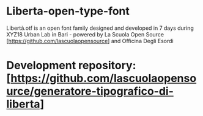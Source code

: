 # Liberta-open-type-font
Libertà.otf is an open font family designed and developed in 7 days during XYZ18 Urban Lab in Bari - powered by La Scuola Open Source [https://github.com/lascuolaopensource] and Officina Degli Esordi

# Development repository: [https://github.com/lascuolaopensource/generatore-tipografico-di-liberta]
